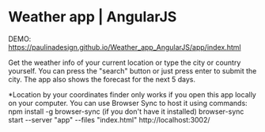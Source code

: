 # Weather app | AngularJS

DEMO:
https://paulinadesign.github.io/Weather_app_AngularJS/app/index.html

Get the weather info of your current location or type the city or country yourself. You can press the "search" button or just press enter to submit the city.
The app also shows the forecast for the next 5 days.

*Location by your coordinates finder only works if you open this app locally on your computer.
You can use Browser Sync to host it using commands:
    npm install -g browser-sync (if you don't have it installed)
    browser-sync start --server "app" --files "index.html"
http://localhost:3002/
